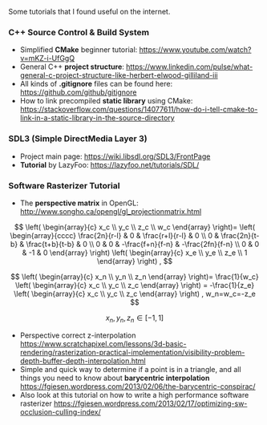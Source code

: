 Some tutorials that I found useful on the internet.

### C++ Source Control & Build System

* Simplified **CMake** beginner tutorial:
  https://www.youtube.com/watch?v=mKZ-i-UfGgQ
* General C++ **project structure**: 
  https://www.linkedin.com/pulse/what-general-c-project-structure-like-herbert-elwood-gilliland-iii
* All kinds of **.gitignore** files can be found here:
  https://github.com/github/gitignore
* How to link precompiled **static library** using CMake:
  https://stackoverflow.com/questions/14077611/how-do-i-tell-cmake-to-link-in-a-static-library-in-the-source-directory

### SDL3 (Simple DirectMedia Layer 3)
* Project main page:
  https://wiki.libsdl.org/SDL3/FrontPage
* **Tutorial** by LazyFoo:
  https://lazyfoo.net/tutorials/SDL/

### Software Rasterizer Tutorial
* The **perspective matrix** in OpenGL:
  http://www.songho.ca/opengl/gl_projectionmatrix.html

$$
\left(
\begin{array}{c}
  x_c \\ y_c \\ z_c \\ w_c 
\end{array}
\right)=
\left(
\begin{array}{cccc}
  \frac{2n}{r-l} & 0 & \frac{r+l}{r-l} & 0	\\
  0 & \frac{2n}{t-b} & \frac{t+b}{t-b} & 0	\\
  0 & 0 & -\frac{f+n}{f-n} & -\frac{2fn}{f-n}	\\
  0 & 0 & -1 & 0
\end{array}
\right)
\left(
\begin{array}{c}
  x_e \\ y_e \\ z_e \\ 1 
\end{array}
\right) ,
$$

$$
\left(
\begin{array}{c}
  x_n \\ y_n \\ z_n 
\end{array}
\right)=
\frac{1}{w_c}
\left(
\begin{array}{c}
  x_c \\ y_c \\ z_c 
\end{array}
\right) = 
-\frac{1}{z_e}
\left(
\begin{array}{c}
  x_c \\ y_c \\ z_c 
\end{array}
\right)
,
w_n=w_c=-z_e
$$

$$
x_n, y_n, z_n \in [-1,1]
$$

* Perspective correct z-interpolation
  https://www.scratchapixel.com/lessons/3d-basic-rendering/rasterization-practical-implementation/visibility-problem-depth-buffer-depth-interpolation.html
* Simple and quick way to determine if a point is in a triangle, and all things you need to know about **barycentric interpolation**
  https://fgiesen.wordpress.com/2013/02/06/the-barycentric-conspirac/
* Also look at this tutorial on how to write a high performance software rasterizer
  https://fgiesen.wordpress.com/2013/02/17/optimizing-sw-occlusion-culling-index/
